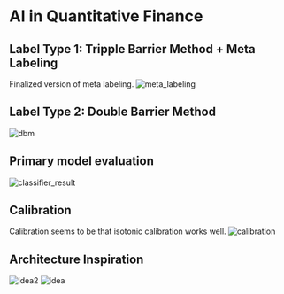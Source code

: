 # AI in Quantitative Finance

## Label Type 1: Tripple Barrier Method + Meta Labeling
Finalized version of meta labeling.
![meta_labeling](https://github.com/mHamzaArain/AIQuantitativeFinance/assets/44979074/ac2440c5-f118-486a-b934-3d8941ba028f)

## Label Type 2: Double Barrier Method
![dbm](https://github.com/mHamzaArain/AIQuantitativeFinance/assets/44979074/a0793a18-39f6-42a3-ba9c-be66caee6931)

## Primary model evaluation
![classifier_result](https://github.com/mHamzaArain/AIQuantitativeFinance/assets/44979074/de4f6c59-5a75-4336-bdc3-e15c4b19c551)

## Calibration 
Calibration seems to be that isotonic calibration works well.
![calibration](https://github.com/mHamzaArain/AIQuantitativeFinance/assets/44979074/5cb57b2b-8a85-4741-92fe-aa3e18573fbf)

## Architecture Inspiration
![idea2](https://github.com/mHamzaArain/AIQuantitativeFinance/assets/44979074/2923e9dc-50ff-46e9-ba39-11cea9f30b84)
![idea](https://github.com/mHamzaArain/AIQuantitativeFinance/assets/44979074/6bf34a2e-7446-4562-885f-8040605be664)
